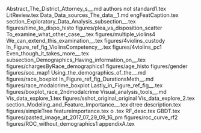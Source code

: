 Abstract_The_District_Attorney_s__.md
authors not standard1.tex
LitReview.tex
Data_Data_sources_The_data__1.md
engFeatCaption.tex
section_Exploratory_Data_Analysis_subsection__.tex
figures/time_to_dispo_histo
figures/plea_vs_disposition_scatter
To_examine_what_other_case__.tex
figures/multiple_violins4
We_can_extend_this_examination__.tex
figures/4violins_custody
In_Figure_ref_fig_ViolinsCompetency__.tex
figures/4violins_pc1
Even_though_it_takes_more__.tex
subsection_Demographics_Having_information_on__.tex
figures/chargesByRace_demographics1
figures/age_histo
figures/gender
figures/scc_map1
Using_the_demographics_of_the__.md
figures/race_boxplot
In_Figure_ref_fig_DurationsMeth__.md
figures/race_modalcrime_boxplot
Lastly_in_Figure_ref_fig__.tex
figures/boxplot_race_2ndmodalcrime
Visual_analysis_tools__.md
Vis_data_explore_1.tex
figures/sshot_original_original
Vis_data_explore_2.tex
section_Modeling_and_Feature_Importance__.tex
dtree description.tex
figures/simpleTree
featureimportance.tex
o .tex
RF_desc.tex
GBDT.tex
figures/pasted_image_at_2017_07_29_09_16_pm
figures/roc_curve_rf2
figures/ROC_without_demographics1
appendixA.tex